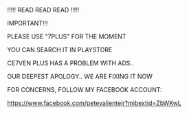 !!!!! READ READ READ !!!!!

IMPORTANT!!!

PLEASE USE "7PLUS" FOR THE MOMENT

YOU CAN SEARCH IT IN PLAYSTORE

CE7VEN PLUS HAS A PROBLEM WITH ADS..

OUR DEEPEST APOLOGY.. WE ARE FIXING IT NOW

FOR CONCERNS, FOLLOW MY FACEBOOK ACCOUNT:

https://www.facebook.com/petevalientejr?mibextid=ZbWKwL
